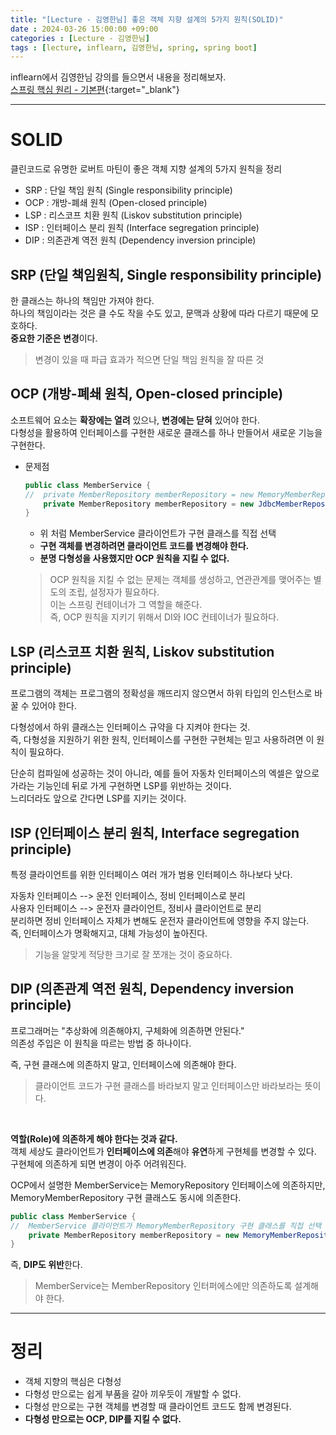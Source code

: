 ```yaml
---
title: "[Lecture - 김영한님] 좋은 객체 지향 설계의 5가지 원칙(SOLID)"
date : 2024-03-26 15:00:00 +09:00
categories : [Lecture - 김영한님]
tags : [lecture, inflearn, 김영한님, spring, spring boot]
---
```


inflearn에서 김영한님 강의를 들으면서 내용을 정리해보자.   
[스프링 핵심 원리 - 기본편](https://www.inflearn.com/course/%EC%8A%A4%ED%94%84%EB%A7%81-%ED%95%B5%EC%8B%AC-%EC%9B%90%EB%A6%AC-%EA%B8%B0%EB%B3%B8%ED%8E%B8){:target="_blank"}

---

# SOLID
클린코드로 유명한 로버트 마틴이 좋은 객체 지향 설계의 5가지 원칙을 정리
* SRP : 단일 책임 원칙 (Single responsibility principle)
* OCP : 개방-폐쇄 원칙 (Open-closed principle)
* LSP : 리스코프 치환 원칙 (Liskov substitution principle)
* ISP : 인터페이스 분리 원칙 (Interface segregation principle)
* DIP : 의존관계 역전 원칙 (Dependency inversion principle)

## SRP (단일 책임원칙, Single responsibility principle)
한 클래스는 하나의 책임만 가져야 한다.   
하나의 책임이라는 것은 클 수도 작을 수도 있고, 문맥과 상황에 따라 다르기 때문에 모호하다.   
**중요한 기준은 변경**이다.
> 변경이 있을 때 파급 효과가 적으면 단일 책임 원칙을 잘 따른 것

## OCP (개방-폐쇄 원칙, Open-closed principle)
소프트웨어 요소는 **확장에는 열려** 있으나, **변경에는 닫혀** 있어야 한다.   
다형성을 활용하여 인터페이스를 구현한 새로운 클래스를 하나 만들어서 새로운 기능을 구현한다.

* 문제점
  ```java
  public class MemberService {
  //  private MemberRepository memberRepository = new MemoryMemberRepository(); // 기존 코드
      private MemberRepository memberRepository = new JdbcMemberRepository();   // 변경 코드
  }
  ```
  * 위 처럼 MemberService 클라이언트가 구현 클래스를 직접 선택
  * **구현 객체를 변경하려면 클라이언트 코드를 변경해야 한다.**
  * **분명 다형성을 사용했지만 OCP 원칙을 지킬 수 없다.**
  > OCP 원칙을 지킬 수 없는 문제는 객체를 생성하고, 연관관계를 맺어주는 별도의 조립, 설정자가 필요하다.   
  > 이는 스프링 컨테이너가 그 역할을 해준다.   
  > 즉, OCP 원칙을 지키기 위해서 DI와 IOC 컨테이너가 필요하다.

## LSP (리스코프 치환 원칙, Liskov substitution principle)
프로그램의 객체는 프로그램의 정확성을 깨뜨리지 않으면서 하위 타입의 인스턴스로 바꿀 수 있어야 한다.   
   
다형성에서 하위 클래스는 인터페이스 규약을 다 지켜야 한다는 것.   
즉, 다형성을 지원하기 위한 원칙, 인터페이스를 구현한 구현체는 믿고 사용하려면 이 원칙이 필요하다.   
   
단순히 컴파일에 성공하는 것이 아니라, 예를 들어 자동차 인터페이스의 엑셀은 앞으로 가라는 기능인데 뒤로 가게 구현하면 LSP를 위반하는 것이다.   
느리더라도 앞으로 간다면 LSP를 지키는 것이다.

## ISP (인터페이스 분리 원칙, Interface segregation principle)
특정 클라이언트를 위한 인터페이스 여러 개가 범용 인터페이스 하나보다 낫다.   
   
자동차 인터페이스 --> 운전 인터페이스, 정비 인터페이스로 분리   
사용자 인터페이스 --> 운전자 클라이언트, 정비사 클라이언트로 분리   
분리하면 정비 인터페이스 자체가 변해도 운전자 클라이언트에 영향을 주지 않는다.   
즉, 인터페이스가 명확해지고, 대체 가능성이 높아진다.
> 기능을 알맞게 적당한 크기로 잘 쪼개는 것이 중요하다.

## DIP (의존관계 역전 원칙, Dependency inversion principle)
프로그래머는 "추상화에 의존해야지, 구체화에 의존하면 안된다."   
의존성 주입은 이 원칙을 따르는 방법 중 하나이다.   

즉, 구현 클래스에 의존하지 말고, 인터페이스에 의존해야 한다.
> 클라이언트 코드가 구현 클래스를 바라보지 말고 인터페이스만 바라보라는 뜻이다.

<br>

**역할(Role)에 의존하게 해야 한다는 것과 같다.**   
객체 세상도 클라이언트가 **인터페이스에 의존**해야 **유연**하게 구현체를 변경할 수 있다.   
구현체에 의존하게 되면 변경이 아주 어려워진다.   
   
OCP에서 설명한 MemberService는 MemoryRepository 인터페이스에 의존하지만, MemoryMemberRepository 구현 클래스도 동시에 의존한다.
```java
public class MemberService {
//  MemberService 클라이언트가 MemoryMemberRepository 구현 클래스를 직접 선택
    private MemberRepository memberRepository = new MemoryMemberRepository();
}
```
즉, **DIP도 위반**한다.
> MemberService는 MemberRepository 인터퍼에스에만 의존하도록 설계해야 한다.

---

# 정리
* 객체 지향의 핵심은 다형성
* 다형성 만으로는 쉽게 부품을 갈아 끼우듯이 개발할 수 없다.
* 다형성 만으로는 구현 객체를 변경할 때 클라이언트 코드도 함께 변경된다.
* **다형성 만으로는 OCP, DIP를 지킬 수 없다.**
